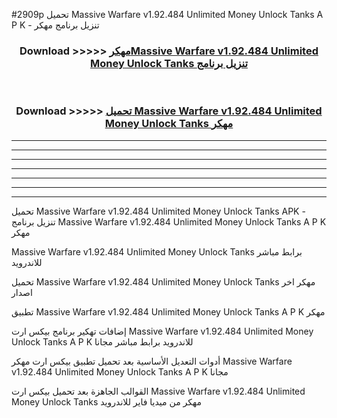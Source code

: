 #2909p تحميل Massive Warfare v1.92.484 Unlimited Money Unlock Tanks  A P K - تنزيل برنامج مهكر



<div align="center">
<h3>Download >>>>> <a href="https://runaway1.web.app/?sq=Massive Warfare v1.92.484 Unlimited Money Unlock Tanks ">مهكرMassive Warfare v1.92.484 Unlimited Money Unlock Tanks  تنزيل برنامج</a></h3><br>

<h3>Download >>>>> <a href="https://runaway1.web.app/?sq=Massive Warfare v1.92.484 Unlimited Money Unlock Tanks ">تحميل Massive Warfare v1.92.484 Unlimited Money Unlock Tanks  مهكر</a></h3>
</div>


----------------------------------------------------------

----------------------------------------------------------

----------------------------------------------------------

----------------------------------------------------------

----------------------------------------------------------

----------------------------------------------------------

----------------------------------------------------------

تحميل Massive Warfare v1.92.484 Unlimited Money Unlock Tanks  APK - تنزيل برنامج Massive Warfare v1.92.484 Unlimited Money Unlock Tanks  A P K مهكر

Massive Warfare v1.92.484 Unlimited Money Unlock Tanks  برابط مباشر للاندرويد

تحميل Massive Warfare v1.92.484 Unlimited Money Unlock Tanks  مهكر اخر اصدار

تطبيق Massive Warfare v1.92.484 Unlimited Money Unlock Tanks  A P K مهكر

إضافات تهكير برنامج بيكس ارت Massive Warfare v1.92.484 Unlimited Money Unlock Tanks  A P K للاندرويد برابط مباشر مجانا

أدوات التعديل الأساسية بعد تحميل تطبيق بيكس ارت مهكر Massive Warfare v1.92.484 Unlimited Money Unlock Tanks  A P K مجانا

القوالب الجاهزة بعد تحميل بيكس ارت Massive Warfare v1.92.484 Unlimited Money Unlock Tanks  مهكر من ميديا فاير للاندرويد


